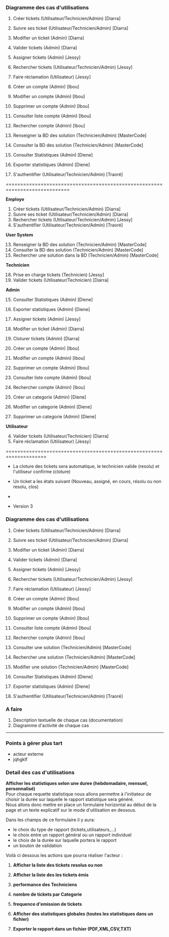 ### Diagramme des cas d'utilisations

1. Créer tickets (Utilisateur/Technicien/Admin) [Diarra]
3. Suivre ses ticket (Utilisateur/Technicien/Admin) [Diarra]
2. Modifier un ticket (Admin) [Diarra]
4. Valider tickets (Admin) [Diarra]

5. Assigner tickets (Admin) [Jessy]
6. Rechercher tickets (Utilisateur/Technicien/Admin) [Jessy]
7. Faire réclamation (Utilisateur) [Jessy]

8. Créer un compte (Admin) [Ibou]
9. Modifier un compte (Admin) [Ibou]
10. Supprimer un compte (Admin) [Ibou]
11. Consulter liste compte (Admin) [Ibou]
12. Rechercher compte (Admin) [Ibou]

13. Renseigner la BD des solution (Technicien/Admin) [MasterCode]
14. Consulter la BD des solution (Technicien/Admin) [MasterCode]

15. Consulter Statistiques (Admin) [Diene]
16. Exporter statistiques (Admin) [Diene]

17. S'authentifier (Utilisateur/Technicien/Admin) [Traoré]



============================================================================

__Employe__  

1. Créer tickets (Utilisateur/Technicien/Admin) [Diarra]  
3. Suivre ses ticket (Utilisateur/Technicien/Admin) [Diarra]  
6. Rechercher tickets (Utilisateur/Technicien/Admin) [Jessy]  
17. S'authentifier (Utilisateur/Technicien/Admin) [Traoré]  

__User System__  

13. Renseigner la BD des solution (Technicien/Admin) [MasterCode]  
14. Consulter la BD des solution (Technicien/Admin) [MasterCode]  
14. Rechercher une solution dans la BD (Technicien/Admin) [MasterCode]  

__Technicien__  

18. Prise en charge tickets (Technicien) [Jessy]  
4. Valider tickets (Utilisateur/Technicien) [Diarra]  

__Admin__  

15. Consulter Statistiques (Admin) [Diene]  
16. Exporter statistiques (Admin) [Diene]  

5. Assigner tickets (Admin) [Jessy]  
2. Modifier un ticket (Admin) [Diarra]  
4. Cloturer tickets (Admin) [Diarra]  

8. Créer un compte (Admin) [Ibou]  
9. Modifier un compte (Admin) [Ibou]  
10. Supprimer un compte (Admin) [Ibou]  
11. Consulter liste compte (Admin) [Ibou]  
12. Rechercher compte (Admin) [Ibou]  

8. Créer un categorie (Admin)  [Diene]
9. Modifier un categorie (Admin)  [Diene]
10. Supprimer un categorie (Admin)  [Diene]

__Utilisateur__  

4. Valider tickets (Utilisateur/Technicien) [Diarra]  
7. Faire réclamation (Utilisateur) [Jessy]  

====================================================================

- La cloture des tickets sera automatique, le technicien valide (resolu) et l'utiliseur confirme (cloture)
- Un ticket a les états suivant (Nouveau, assigné, en cours, résolu ou non resolu, clos)
-


- Version 3
### Diagramme des cas d'utilisations

1. Créer tickets (Utilisateur/Technicien/Admin) [Diarra]
3. Suivre ses ticket (Utilisateur/Technicien/Admin) [Diarra]
2. Modifier un ticket (Admin) [Diarra]
4. Valider tickets (Admin) [Diarra]

5. Assigner tickets (Admin) [Jessy]
6. Rechercher tickets (Utilisateur/Technicien/Admin) [Jessy]
7. Faire réclamation (Utilisateur) [Jessy]

8. Créer un compte (Admin) [Ibou]
9. Modifier un compte (Admin) [Ibou]
10. Supprimer un compte (Admin) [Ibou]
11. Consulter liste compte (Admin) [Ibou]
12. Rechercher compte (Admin) [Ibou]

14. Consulter une solution (Technicien/Admin) [MasterCode]
14. Rechercher une solution (Technicien/Admin) [MasterCode]
14. Modifier une solution (Technicien/Admin) [MasterCode]

15. Consulter Statistiques (Admin) [Diene]
16. Exporter statistiques (Admin) [Diene]

17. S'authentifier (Utilisateur/Technicien/Admin) [Traoré]
















### A faire

1. Description textuelle de chaque cas (documentation)
2. Diagramme d'activité de chaque cas
<hr>

### Points à gérer plus tart

* acteur externe
* jqhgklf





### Detail des cas d'utilisations

 __Afficher les statistiques selon une duree (hebdomadaire, mensuel, personnalisé)__  
Pour chaque requette statistique nous allons permettre à l'initiateur de choisir la durée sur laquelle le rapport statistique sera généré.   
Nous allons donc mettre en place un formulaire horizontal au début de la page et un texte explicatif sur le mode d'utilisation en dessous.  

Dans les champs de ce formulaire il y aura:
 * le choix du type de rapport (tickets,utilisateurs,...)
 * le choix entre un rapport général ou un rapport individuel
 * le choix de la durée sur laquelle portera le rapport
 * un bouton de validation



Voilà ci dessous les actions que pourra réaliser l'acteur :

1. __Afficher la liste des tickets resolus  ou non__     
1. __Afficher la liste des les tickets émis__
1. __performance des Techniciens__
1. __nombre de tickets par Categorie__
1. __frequence d'emission de tickets__
1. __Afficher des statistiques globales (toutes les statistiques dans un fichier)__

1. __Exporter le rapport dans un fichier (PDF,XML,CSV,TXT)__
